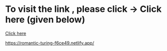 # To visit the link , please click -> Click here (given below)
<a href="https://romantic-turing-f6ce49.netlify.app/">Click here</a>

https://romantic-turing-f6ce49.netlify.app/
